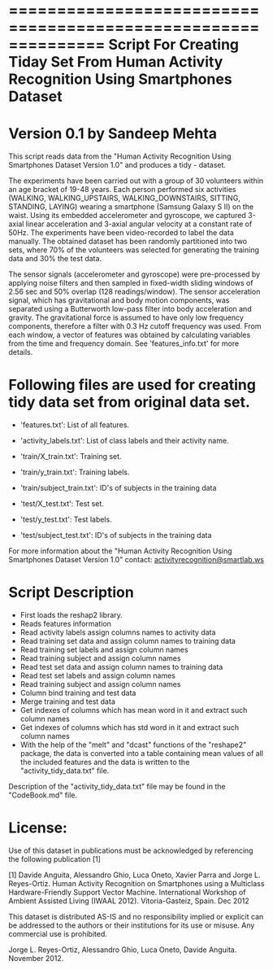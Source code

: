 ==============================================================
Script For Creating Tiday Set From  Human Activity Recognition Using Smartphones Dataset
==============================================================
Version 0.1 by Sandeep Mehta
==============================================================

This script reads data from the "Human Activity Recognition Using Smartphones Dataset Version 1.0" and produces a tidy - dataset.

The experiments have been carried out with a group of 30 volunteers within an age bracket of 19-48 years. Each person performed six activities (WALKING, WALKING_UPSTAIRS, WALKING_DOWNSTAIRS, SITTING, STANDING, LAYING) wearing a smartphone (Samsung Galaxy S II) on the waist. Using its embedded accelerometer and gyroscope, we captured 3-axial linear acceleration and 3-axial angular velocity at a constant rate of 50Hz. The experiments have been video-recorded to label the data manually. The obtained dataset has been randomly partitioned into two sets, where 70% of the volunteers was selected for generating the training data and 30% the test data. 

The sensor signals (accelerometer and gyroscope) were pre-processed by applying noise filters and then sampled in fixed-width sliding windows of 2.56 sec and 50% overlap (128 readings/window). The sensor acceleration signal, which has gravitational and body motion components, was separated using a Butterworth low-pass filter into body acceleration and gravity. The gravitational force is assumed to have only low frequency components, therefore a filter with 0.3 Hz cutoff frequency was used. From each window, a vector of features was obtained by calculating variables from the time and frequency domain. See 'features_info.txt' for more details. 

Following files are used for creating tidy data set from original data set.
==========================================================================
- 'features.txt': List of all features.

- 'activity_labels.txt': List of class labels and their activity name.

- 'train/X_train.txt': Training set.

- 'train/y_train.txt': Training labels.

- 'train/subject_train.txt': ID's of subjects in the training data

- 'test/X_test.txt': Test set.

- 'test/y_test.txt': Test labels.

- 'test/subject_test.txt': ID's of subjects in the training data

For more information about the "Human Activity Recognition Using Smartphones Dataset Version 1.0" contact: activityrecognition@smartlab.ws

Script Description
==================

- First loads the reshap2 library.
- Reads features information
- Read activity labels assign columns names to activity data
- Read training set data and assign column names to training data
- Read training set labels and assign column names
- Read training subject and assign column names
- Read test set data and assign column names to training data
- Read test set labels and assign column names
- Read training subject and assign column names
- Column bind training and test data
- Merge training and test data
- Get indexes of columns which has mean word in it and extract such column names
- Get indexes of columns which has std word in it and extract such column names
- With the help of the "melt" and "dcast" functions of the "reshape2" package, the data is converted into a table containing mean values of all the included features and the data is written to the "activity_tidy_data.txt" file.


Description of the "activity_tidy_data.txt" file may be found in the "CodeBook.md" file. 

License:
========
Use of this dataset in publications must be acknowledged by referencing the following publication [1] 

[1] Davide Anguita, Alessandro Ghio, Luca Oneto, Xavier Parra and Jorge L. Reyes-Ortiz. Human Activity Recognition on Smartphones using a Multiclass Hardware-Friendly Support Vector Machine. International Workshop of Ambient Assisted Living (IWAAL 2012). Vitoria-Gasteiz, Spain. Dec 2012

This dataset is distributed AS-IS and no responsibility implied or explicit can be addressed to the authors or their institutions for its use or misuse. Any commercial use is prohibited.

Jorge L. Reyes-Ortiz, Alessandro Ghio, Luca Oneto, Davide Anguita. November 2012.
